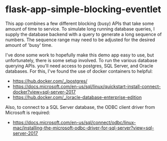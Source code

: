 # flask-app-simple-blocking-eventlet

This app combines a few different blocking (busy) APIs that take some amount of time to service. To simulate long running database queries, I supply the database backend with a query to generate a long sequence of numbers. The sequence range may need to be adjusted for the desired amount of 'busy' time.

I've done some work to hopefully make this demo app easy to use, but unfortunately, there is some setup involved. To run the various database querying APIs. you'll need access to postgres, SQL Server, and Oracle databases. For this, I've found the use of docker containers to helpful:

* https://hub.docker.com/_/postgres/
* https://docs.microsoft.com/en-us/sql/linux/quickstart-install-connect-docker?view=sql-server-2017
* https://hub.docker.com/_/oracle-database-enterprise-edition

Also, to connect to a SQL Server database, the ODBC client driver from Microsoft is required:

* https://docs.microsoft.com/en-us/sql/connect/odbc/linux-mac/installing-the-microsoft-odbc-driver-for-sql-server?view=sql-server-2017

